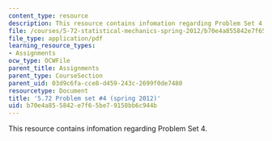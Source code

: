 ```yaml
---
content_type: resource
description: This resource contains infomation regarding Problem Set 4.
file: /courses/5-72-statistical-mechanics-spring-2012/b70e4a855842e7f65be79158bb6c944b_MIT5_72S12_PS4.pdf
file_type: application/pdf
learning_resource_types:
- Assignments
ocw_type: OCWFile
parent_title: Assignments
parent_type: CourseSection
parent_uid: 03d9c6fa-cce8-d459-243c-2699f0de7480
resourcetype: Document
title: '5.72 Problem set #4 (spring 2012)'
uid: b70e4a85-5842-e7f6-5be7-9158bb6c944b
---
```

This resource contains infomation regarding Problem Set 4.

